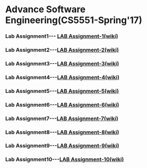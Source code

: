 # Advance Software Engineering(CS5551-Spring'17)

### Lab Assignment1--- [LAB Assignment-1(wiki)](https://github.com/ROHITHKUMARN/ASE-Lab-Assignments/wiki/Chat-application(Lab-Assignment-I))     

### Lab Assignment2---[LAB Assignment-2(wiki)](https://github.com/ROHITHKUMARN/ASE-Lab-Assignments/wiki/(Google-Map-Web-API)Lab_Assignment-2)
### Lab Assignment3---[LAB Assignment-3(wiki)](https://github.com/ROHITHKUMARN/ASE-Lab-Assignments/wiki/Mashup-Application(Lab-3-Assignment))
### Lab Assignment4---[LAB Assignment-4(wiki)](https://github.com/ROHITHKUMARN/ASE-Lab-Assignments/wiki/Android-Project(Lab-Assignment-4))
### Lab Assignment5---[LAB Assignment-5(wiki)](https://github.com/ROHITHKUMARN/ASE-Lab-Assignments/wiki/Lab-Assignment-5(Android-Project2))
### Lab Assignment6---[LAB Assignment-6(wiki)](https://github.com/ROHITHKUMARN/ASE-Lab-Assignments/wiki/Lab-Assignment-6(Smart-Watch-App&-Google-Card-Board))
### Lab Assignment7---[LAB Assignment-7(wiki)](https://github.com/ROHITHKUMARN/ASE_Assignments--Part2/wiki/Lab-Assignment-7(IONIC-APPLICATION_TEXT-TO-SPEECH-CONVERTER))
### Lab Assignment8---[LAB Assignment-8(wiki)](https://github.com/ROHITHKUMARN/ASE_Assignments--Part2/wiki/Lab-Assignment-8(IONIC-PLUGIN))
### Lab Assignment9---[LAB Assignment-9(wiki)](https://github.com/ROHITHKUMARN/ASE_Assignments--Part2/wiki/Lab--Assignment9(MEAN-stack-devapp))
### Lab Assignment10---[LAB Assignment-10(wiki)](https://github.com/ROHITHKUMARN/ASE_Assignments--Part2/wiki/MEAN-APP-(Bean-stalk-deployed))
